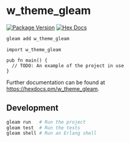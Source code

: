# w_theme_gleam

[![Package Version](https://img.shields.io/hexpm/v/w_theme_gleam)](https://hex.pm/packages/w_theme_gleam)
[![Hex Docs](https://img.shields.io/badge/hex-docs-ffaff3)](https://hexdocs.pm/w_theme_gleam/)

```sh
gleam add w_theme_gleam
```
```gleam
import w_theme_gleam

pub fn main() {
  // TODO: An example of the project in use
}
```

Further documentation can be found at <https://hexdocs.pm/w_theme_gleam>.

## Development

```sh
gleam run   # Run the project
gleam test  # Run the tests
gleam shell # Run an Erlang shell
```
